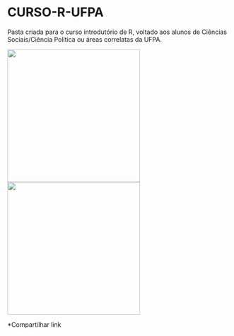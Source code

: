 # CURSO-R-UFPA

Pasta criada para o curso introdutório de R, voltado aos alunos de Ciências Sociais/Ciência Política ou áreas correlatas da UFPA. 


<img src="https://media.giphy.com/media/UslGBU1GPKc0g/giphy.gif" height="300" />

<img src="https://media.giphy.com/media/UslGBU1GPKc0g/giphy.gif" height="300" />
 
  
*Compartilhar link
